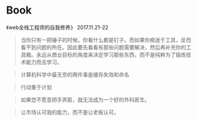 # Book
《web全栈工程师的自我修养》 2017.11.21-22

>当你只有一把锤子的时候，你看什么都是钉子。而如果你痴迷于工具，反而看不到问题的所在。因此要先看看有那些问题需要解决，然后再补充你的工具箱。永远从商业目标的角度来决定学习那些东西，而不是纯粹为了锻炼技术能力而去学习。

>计算机科学中最无奈的两件事是缓存失效和命名

>行动重于计划

>如果您不愿意把手弄脏，就无法成为一个好的外科医生。

>让市场认可我的能力，而不是让老板认可。
